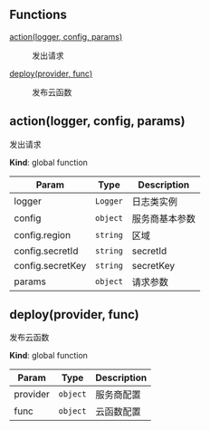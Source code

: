 ## Functions

<dl>
<dt><a href="#action">action(logger, config, params)</a></dt>
<dd><p>发出请求</p>
</dd>
<dt><a href="#deploy">deploy(provider, func)</a></dt>
<dd><p>发布云函数</p>
</dd>
</dl>

<a name="action"></a>

## action(logger, config, params)
发出请求

**Kind**: global function  

| Param | Type | Description |
| --- | --- | --- |
| logger | <code>Logger</code> | 日志类实例 |
| config | <code>object</code> | 服务商基本参数 |
| config.region | <code>string</code> | 区域 |
| config.secretId | <code>string</code> | secretId |
| config.secretKey | <code>string</code> | secretKey |
| params | <code>object</code> | 请求参数 |

<a name="deploy"></a>

## deploy(provider, func)
发布云函数

**Kind**: global function  

| Param | Type | Description |
| --- | --- | --- |
| provider | <code>object</code> | 服务商配置 |
| func | <code>object</code> | 云函数配置 |

